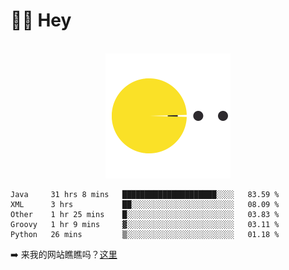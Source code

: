 
# 👋🏻 Hey
<div align="center">
	<br>
	<img src="https://raw.githubusercontent.com/Aniket965/Aniket965/master/pacman.svg?sanitize=true" width="200" height="200">
	<br>
</div>

<!--START_SECTION:waka-->
```text
Java     31 hrs 8 mins   █████████████████████░░░░   83.59 % 
XML      3 hrs           ██░░░░░░░░░░░░░░░░░░░░░░░   08.09 % 
Other    1 hr 25 mins    █░░░░░░░░░░░░░░░░░░░░░░░░   03.83 % 
Groovy   1 hr 9 mins     ▓░░░░░░░░░░░░░░░░░░░░░░░░   03.11 % 
Python   26 mins         ▒░░░░░░░░░░░░░░░░░░░░░░░░   01.18 % 
```
<!--END_SECTION:waka-->

 ➡️  来我的网站瞧瞧吗？[这里](https://www.shaolongfei.com)
